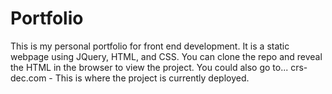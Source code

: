 # Portfolio

This is my personal portfolio for front end development. It is a static webpage using JQuery, HTML, and CSS.
You can clone the repo and reveal the HTML in the browser to view the project. You could also go to...
crs-dec.com - This is where the project is currently deployed.
